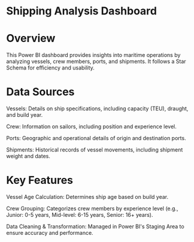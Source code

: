 # Shipping Analysis Dashboard

# Overview

This Power BI dashboard provides insights into maritime operations by analyzing vessels, crew members, ports, and shipments. It follows a Star Schema for efficiency and usability.

# Data Sources

Vessels: Details on ship specifications, including capacity (TEU), draught, and build year.

Crew: Information on sailors, including position and experience level.

Ports: Geographic and operational details of origin and destination ports.

Shipments: Historical records of vessel movements, including shipment weight and dates.


# Key Features

Vessel Age Calculation: Determines ship age based on build year.

Crew Grouping: Categorizes crew members by experience level (e.g., Junior: 0-5 years, Mid-level: 6-15 years, Senior: 16+ years).

Data Cleaning & Transformation: Managed in Power BI's Staging Area to ensure accuracy and performance.

